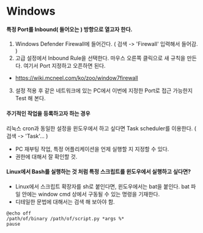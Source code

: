 # Windows

#### 특정 Port를 Inbound( 들어오는 ) 방향으로 열고자 한다.
1. Windows Defender Firewall에 들어간다. ( 검색 -> 'Firewall' 입력해서 들어감. )
2. 고급 설정에서 Inbound Rule을 선택한다. 마우스 오른쪽 클릭으로 새 규칙을 만든다. 여기서 Port 지정하고 오픈하면 된다.
  * https://wiki.mcneel.com/ko/zoo/window7firewall
3. 설정 적용 후 같은 네트워크에 있는 PC에서 이번에 지정한 Port로 접근 가능한지 Test 해 본다.

#### 주기적인 작업을 등록하고자 하는 경우
리눅스 cron과 동일한 설정을 윈도우에서 하고 싶다면 Task scheduler를 이용한다. ( 검색 -> 'Task'... )
  * PC 재부팅 작업, 특정 어플리케이션을 언제 실행할 지 지정할 수 있다.
  * 권한에 대해서 잘 확인할 것.

#### Linux에서 Bash를 실행하는 것 처럼 특정 스크립트를 윈도우에서 실행하고 싶다면?
* Linux에서 스크립트 확장자를 sh로 붙인다면, 윈도우에서는 bat을 붙인다. bat 파일 안에는 window cmd 상에서 구동될 수 있는 명령을 기재한다.
* 디테일한 문법에 대해서는 검색 해 보아야 함.
```batch
@echo off
/path/of/binary /path/of/script.py *args %*
pause
```

